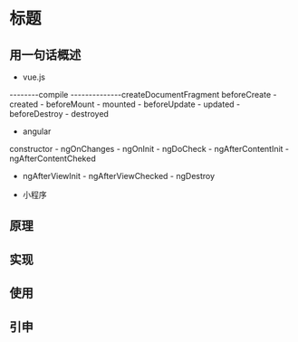 # 标题

## 用一句话概述

- vue.js

--------compile --------------createDocumentFragment
beforeCreate - created - beforeMount - mounted - beforeUpdate - updated - beforeDestroy - destroyed 
- angular

constructor - ngOnChanges - ngOnInit - ngDoCheck - ngAfterContentInit - ngAfterContentCheked
- ngAfterViewInit - ngAfterViewChecked - ngDestroy

- 小程序
## 原理

## 实现

## 使用

## 引申
